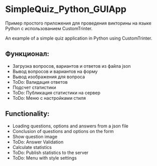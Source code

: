 # SimpleQuiz_Python_GUIApp
Пример простого приложения для проведения викторины на языке Python с использованием CustomTrinter. 

An example of a simple quiz application in Python using CustomTrinter.

## Функционал:
- Загрузка вопросов, вариантов и ответов из файла json
- Вывод вопросов и вариантов на форму 
- Вывод изображения для вопроса
- ToDo: Валидация ответов
- Подсчет статистики
- ToDo: Публикация статистики на сервер
- ToDo: Меню с настройками стиля

## Functionality:
- Loading questions, options and answers from a json file
- Conclusion of questions and options on the form
- Show question image
- ToDo: Answer Validation
- Calculate statistics
- ToDo: Publish statistics to the server
- ToDo: Menu with style settings
